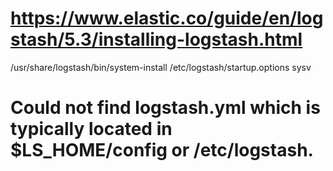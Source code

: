 # https://www.elastic.co/guide/en/logstash/5.3/installing-logstash.html


/usr/share/logstash/bin/system-install /etc/logstash/startup.options sysv


# Could not find logstash.yml which is typically located in $LS_HOME/config or /etc/logstash.

